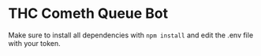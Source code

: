 # THC Cometh Queue Bot 

Make sure to install all dependencies with `npm install` and edit the .env file with your token. 